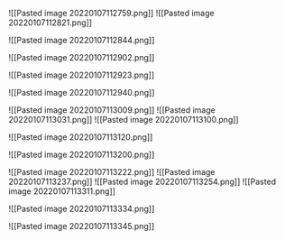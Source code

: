 ![[Pasted image 20220107112759.png]]
![[Pasted image 20220107112821.png]]

![[Pasted image 20220107112844.png]]

![[Pasted image 20220107112902.png]]

![[Pasted image 20220107112923.png]]

![[Pasted image 20220107112940.png]]

![[Pasted image 20220107113009.png]]
![[Pasted image 20220107113031.png]]
![[Pasted image 20220107113100.png]]

![[Pasted image 20220107113120.png]]

![[Pasted image 20220107113200.png]]

![[Pasted image 20220107113222.png]]
![[Pasted image 20220107113237.png]]
![[Pasted image 20220107113254.png]]
![[Pasted image 20220107113311.png]]

![[Pasted image 20220107113334.png]]

![[Pasted image 20220107113345.png]]
